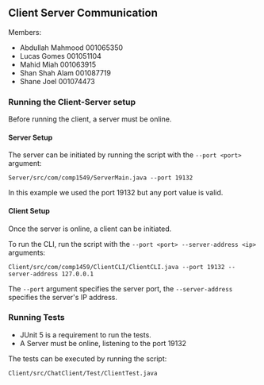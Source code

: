 ## Client Server Communication

Members:
- Abdullah Mahmood 001065350
- Lucas Gomes 001051104
- Mahid Miah 001063915
- Shan Shah Alam 001087719
- Shane Joel 001074473

### Running the Client-Server setup
Before running the client, a server must be online.

#### Server Setup
The server can be initiated by running the script with the `--port <port>` argument:


`Server/src/com/comp1549/ServerMain.java --port 19132`


In this example we used the port 19132 but any port value is valid.

#### Client Setup
Once the server is online, a client can be initiated.

To run the CLI, run the script with the `--port <port> --server-address <ip>` arguments:


`Client/src/com/comp1459/ClientCLI/ClientCLI.java --port 19132 --server-address 127.0.0.1`


The `--port` argument specifies the server port, the `--server-address` specifies the server's IP address.


### Running Tests
- JUnit 5 is a requirement to run the tests.
- A Server must be online, listening to the port 19132

The tests can be executed by running the script:

`Client/src/ChatClient/Test/ClientTest.java`




